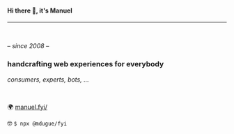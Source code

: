 #### Hi there 👋, it's Manuel


---

<br/>

*– since 2008 –*

### **handcrafting web experiences for everybody**

*consumers, experts, bots, …*

<br/>

🌍 [manuel.fyi/](https://manuel.fyi/)

🤓 `$ npx @mdugue/fyi`
